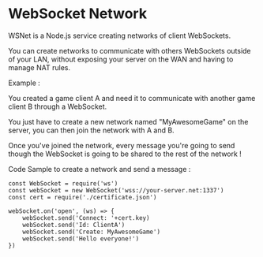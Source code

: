 # WebSocket Network

WSNet is a Node.js service creating networks of client WebSockets.

You can create networks to communicate with others WebSockets outside of your LAN,
without exposing your server on the WAN and having to manage NAT rules.

Example :

You created a game client A and need it to communicate with another game client B through a WebSocket.

You just have to create a new network named "MyAwesomeGame" on the server,
you can then join the network with A and B.

Once you've joined the network, 
every message you're going to send though the WebSocket is going to be shared to the rest of the network !

Code Sample to create a network and send a message :

```
const WebSocket = require('ws')
const webSocket = new WebSocket('wss://your-server.net:1337')
const cert = require('./certificate.json')

webSocket.on('open', (ws) => {
    webSocket.send('Connect: '+cert.key)
    webSocket.send('Id: ClientA')
    webSocket.send('Create: MyAwesomeGame')
    webSocket.send('Hello everyone!')
})

```